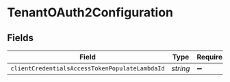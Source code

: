 # TenantOAuth2Configuration


## Fields

| Field                                          | Type                                           | Required                                       | Description                                    |
| ---------------------------------------------- | ---------------------------------------------- | ---------------------------------------------- | ---------------------------------------------- |
| `clientCredentialsAccessTokenPopulateLambdaId` | *string*                                       | :heavy_minus_sign:                             | N/A                                            |